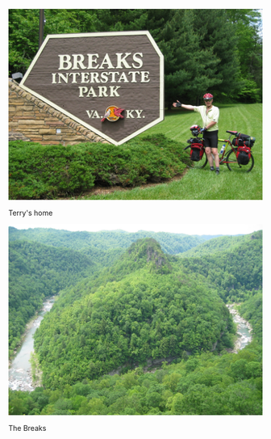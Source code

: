 ![Breaks-1](../images/Breaks-1.jpg)

Terry's home


![Breaks-2](../images/Breaks-2.jpg)

The Breaks
